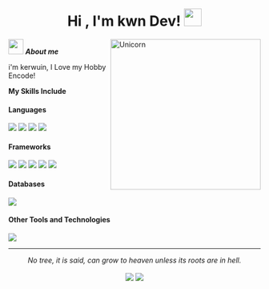 <h1 align="center">Hi , I'm kwn Dev! <img src="https://media.giphy.com/media/hvRJCLFzcasrR4ia7z/giphy.gif" width="35"></h1>

<img align="right" width=300px alt="Unicorn" src="https://c.tenor.com/GN73MKBawZYAAAAi/busy-cute.gif" />

<img src="https://media.giphy.com/media/ObNTw8Uzwy6KQ/giphy.gif" width="30px">&nbsp;***About me***

i'm kerwuin, I Love my Hobby Encode!


<!--
I am an undergraduate Computer science and Engineering student at IIIT-Hyderabad. C, C++, Python, Javascript, HTML, and Shell are the programming languages I am good at. I love to learn and build something new, productive, innovative and creative.
* **I am interested in Web designing, Android development, and digital marketing**
- 🌱 I’m currently learning ...
  - Java
  - React js
- 👯 I’m looking forward to collaborate on open source projects.
- ✔ Ask me about anything, I am happy to help, only if the ball is in my court!😉<br>
- Outside tech, 📖 I love to read novels, 🖌️ do painting and skecthing, 🎵 listen to music, and 🌴 explore nature outdoors.
- 📫 Reach out to me at: <a href="bhargavi.kurukunda@students.iiit.ac.in">bhargavi.kurukunda@students.iiit.ac.in</a>
-->


<!--  check then
<h2>👀 My github Stats</h2>


![My github status](https://github-readme-stats.vercel.app/api?username=Bhargavi-hash&show_icons=true&include_all_commits=true)
![Top Langs](https://github-readme-stats.vercel.app/api/top-langs/?username=Bhargavi-hash&layout=compact)
-->


**My Skills Include**

<h4> Languages </h4>
<span> 
  <img src='https://img.shields.io/badge/HTML5-E34F26?style=for-the-badge&logo=html5&logoColor=white'>
  <img src='https://img.shields.io/badge/CSS3-1572B6?style=for-the-badge&logo=css3&logoColor=white'>
  <img src='https://img.shields.io/badge/JavaScript-F7DF1E?style=for-the-badge&logo=javascript&logoColor=black'>
  <img src='https://img.shields.io/badge/python-3670A0?style=for-the-badge&logo=python&logoColor=ffdd54'>
</span>

<h4> Frameworks </h4>
<span>
  <img src='https://img.shields.io/badge/SASS-hotpink.svg?style=for-the-badge&logo=SASS&logoColor=white'>
  <img src='https://img.shields.io/badge/react-%2320232a.svg?style=for-the-badge&logo=react&logoColor=%2361DAFB'>
  <img src='https://img.shields.io/badge/Next-black?style=for-the-badge&logo=next.js&logoColor=white'>
  <img src='https://img.shields.io/badge/django-%23092E20.svg?style=for-the-badge&logo=django&logoColor=white'>
  <img src='https://img.shields.io/badge/DJANGO-REST-ff1709?style=for-the-badge&logo=django&logoColor=white&color=ff1709&labelColor=gray'>
  <img src=''>
</span>

<h4> Databases </h4>
<span>  
  <img src='https://img.shields.io/badge/postgres-%23316192.svg?style=for-the-badge&logo=postgresql&logoColor=white'>
</span>

<h4> Other Tools and Technologies </h4>
<span>
  <img src='https://img.shields.io/badge/Git-F05032?style=for-the-badge&logo=git&logoColor=white'>
</span>    

<hr>
<p align='center'>
   <i>No tree, it is said, can grow to heaven unless its roots are in hell.</i>
   <br>
<br>	
<a target='_blank' href='https://www.linkedin.com/in/kerwuin3/'><img src='https://img.shields.io/badge/-LinkedIn-0077B5?style=for-the-badge&logo=Linkedin&logoColor=white'></img></a>
<a target='_blank' href='https://www.instagram.com/kerwuinjc/?hl=en'><img src='https://img.shields.io/badge/Instagram-%23E4405F.svg?style=for-the-badge&logo=Instagram&logoColor=white'></img></a></a>
<br>
</p>


